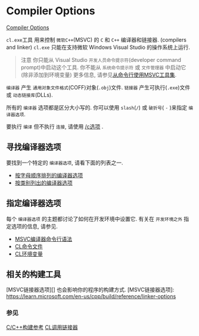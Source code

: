 # Compiler Options

[Compiler Options](https://learn.microsoft.com/en-us/cpp/build/reference/compiler-options)

`cl.exe`工具 用来控制 `微软C++`(MSVC) 的 `C` 和 `C++` 编译器和链接器.
(compilers and linker)
`cl.exe` 只能在支持微软 Windows Visual Studio 的操作系统上运行.

>注意
>你只能从 Visual Studio `开发人员命令提示符`(developer command prompt)中启动这个工具.
你不能从 `系统命令提示符` 或 `文件管理器` 中启动它 (除非添加到环境变量)
更多信息, 请参见[从命令行使用MSVC工具集](https://learn.microsoft.com/en-us/cpp/build/building-on-the-command-line).

`编译器` 产生 `通用对象文件格式`(COFF)对象(`.obj`)文件.
`链接器` 产生可执行(`.exe`)文件 或 `动态链接库`(DLLs).

所有的 `编译器` 选项都是区分大小写的.
你可以使用 `slash`(`/`) 或 `破折号`( `-` )来指定 `编译器选项`.

要执行 `编译` 但不执行 `连接`, 请使用 [/c选项](https://learn.microsoft.com/en-us/cpp/build/reference/c-compile-without-linking) .

## 寻找编译器选项

要找到一个特定的 `编译器选项`, 请看下面的列表之一.

+ [按字母顺序排列的编译器选项](https://learn.microsoft.com/en-us/cpp/build/reference/compiler-options-listed-alphabetically)
+ [按类别列出的编译器选项](https://learn.microsoft.com/en-us/cpp/build/reference/compiler-options-listed-by-category)

## 指定编译器选项

每个 `编译器选项` 的主题都讨论了如何在开发环境中设置它.
有关在 `开发环境之外` 指定选项的信息, 请参见.

+ [MSVC编译器命令行语法](https://learn.microsoft.com/en-us/cpp/build/reference/compiler-command-line-syntax)
+ [CL命令文件](https://learn.microsoft.com/en-us/cpp/build/reference/cl-command-files)
+ [CL环境变量](https://learn.microsoft.com/en-us/cpp/build/reference/cl-environment-variables)

## 相关的构建工具

[MSVC链接器选项][] 也会影响你的程序的构建方式.
[MSVC链接器选项]: https://learn.microsoft.com/en-us/cpp/build/reference/linker-options

### 参见

[C/C++构建参考](https://learn.microsoft.com/en-us/cpp/build/reference/c-cpp-building-reference)
[CL调用链接器](https://learn.microsoft.com/en-us/cpp/build/reference/cl-invokes-the-linker)
